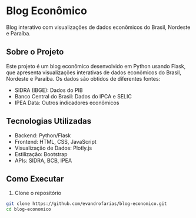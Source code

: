 # Blog Econômico

Blog interativo com visualizações de dados econômicos do Brasil, Nordeste e Paraíba.

## Sobre o Projeto

Este projeto é um blog econômico desenvolvido em Python usando Flask, que apresenta visualizações interativas de dados econômicos do Brasil, Nordeste e Paraíba. Os dados são obtidos de diferentes fontes:

- SIDRA (IBGE): Dados do PIB
- Banco Central do Brasil: Dados do IPCA e SELIC
- IPEA Data: Outros indicadores econômicos

## Tecnologias Utilizadas

- Backend: Python/Flask
- Frontend: HTML, CSS, JavaScript
- Visualização de Dados: Plotly.js
- Estilização: Bootstrap
- APIs: SIDRA, BCB, IPEA

## Como Executar

1. Clone o repositório
```bash
git clone https://github.com/evandrofarias/blog-economico.git
cd blog-economico
